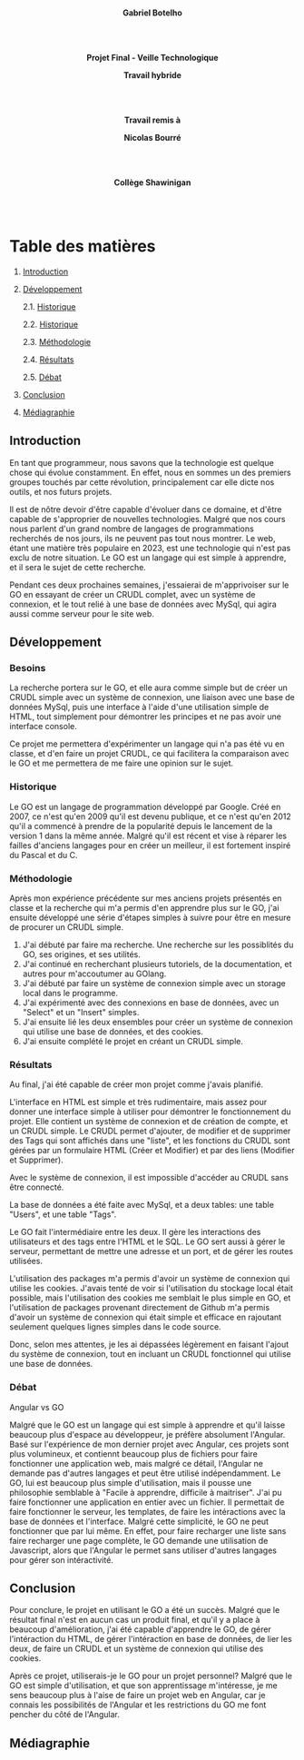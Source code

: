 <div align="center">

<br/>

**Gabriel Botelho**

<br/><br/>

**Projet Final - Veille Technologique**

**Travail hybride**

<br/><br/>

**Travail remis à**

**Nicolas Bourré**

<br/><br/>

**Collège Shawinigan**

</div>
<br/><br/>

# Table des matières
1. [Introduction](#Introduction)
2. [Développement](#Développement)

    2.1. [Historique](#Historique)

    2.2. [Historique](#Historique)

    2.3. [Méthodologie](#Méthodologie)

    2.4. [Résultats](#Résultats)

    2.5. [Débat](#Débat)

3. [Conclusion](#Conclusion)
4. [Médiagraphie](#Médiagraphie)

## Introduction

En tant que programmeur, nous savons que la technologie est quelque chose qui évolue constamment. En effet, nous en sommes un des premiers groupes touchés par cette révolution, principalement car elle dicte nos outils, et nos futurs projets.

Il est de nôtre devoir d'être capable d'évoluer dans ce domaine, et d'être capable de s'approprier de nouvelles technologies. Malgré que nos cours nous parlent d'un grand nombre de langages de programmations recherchés de nos jours, ils ne peuvent pas tout nous montrer.
Le web, étant une matière très populaire en 2023, est une technologie qui n'est pas exclu de notre situation. Le GO est un langage qui est simple à apprendre, et il sera le sujet de cette recherche.

Pendant ces deux prochaines semaines, j'essaierai de m'apprivoiser sur le GO en essayant de créer un CRUDL complet, avec un système de connexion, et le tout relié à une base de données avec MySql, qui agira aussi comme serveur pour le site web. 

## Développement

### Besoins

La recherche portera sur le GO, et elle aura comme simple but de créer un CRUDL simple avec un système de connexion, une liaison avec une base de données MySql, puis une interface à l'aide d'une utilisation simple de HTML, tout simplement pour démontrer les principes et ne pas avoir une interface console.

Ce projet me permettera d'expérimenter un langage qui n'a pas été vu en classe, et d'en faire un projet CRUDL, ce qui facilitera la comparaison avec le GO et me permettera de me faire une opinion sur le sujet.

### Historique

Le GO est un langage de programmation développé par Google. Créé en 2007, ce n'est qu'en 2009 qu'il est devenu publique, et ce n'est qu'en 2012 qu'il a commencé à prendre de la popularité depuis le lancement de la version 1 dans la même année. Malgré qu'il est récent et vise à réparer les failles d'anciens langages pour en créer un meilleur, il est fortement inspiré du Pascal et du C.

### Méthodologie

Après mon expérience précédente sur mes anciens projets présentés en classe et la recherche qui m'a permis d'en apprendre plus sur le GO, j'ai ensuite développé une série d'étapes simples à suivre pour être en mesure de procurer un CRUDL simple.

1. J'ai débuté par faire ma recherche. Une recherche sur les possiblités du GO, ses origines, et ses utilités.
2. J'ai continué en recherchant plusieurs tutoriels, de la documentation, et autres pour m'accoutumer au GOlang.
3. J'ai débuté par faire un système de connexion simple avec un storage local dans le programme.
4. J'ai expérimenté avec des connexions en base de données, avec un "Select" et un "Insert" simples.
5. J'ai ensuite lié les deux ensembles pour créer un système de connexion qui utilise une base de données, et des cookies.
6. J'ai ensuite complété le projet en créant un CRUDL simple.

### Résultats

Au final, j'ai été capable de créer mon projet comme j'avais planifié.

L'interface en HTML est simple et très rudimentaire, mais assez pour donner une interface simple à utiliser pour démontrer le fonctionnement du projet. Elle contient un système de connexion et de création de compte, et un CRUDL simple. Le CRUDL permet d'ajouter, de modifier et de supprimer des Tags qui sont affichés dans une "liste", et les fonctions du CRUDL sont gérées par un formulaire HTML (Créer et Modifier) et par des liens (Modifier et Supprimer).

Avec le système de connexion, il est impossible d'accéder au CRUDL sans être connecté.

La base de données a été faite avec MySql, et a deux tables: une table "Users", et une table "Tags".

Le GO fait l'intermédiaire entre les deux. Il gère les interactions des utilisateurs et des tags entre l'HTML et le SQL.
Le GO sert aussi à gérer le serveur, permettant de mettre une adresse et un port, et de gérer les routes utilisées.

L'utilisation des packages m'a permis d'avoir un système de connexion qui utilise les cookies.
J'avais tenté de voir si l'utilisation du stockage local était possible, mais l'utilisation des cookies me semblait le plus simple en GO, et l'utilisation de packages provenant directement de Github m'a permis d'avoir un système de connexion qui était simple et efficace en rajoutant seulement quelques lignes simples dans le code source.

Donc, selon mes attentes, je les ai dépassées légèrement en faisant l'ajout du système de connexion, tout en incluant un CRUDL fonctionnel qui utilise une base de données.

### Débat

Angular vs GO

Malgré que le GO est un langage qui est simple à apprendre et qu'il laisse beaucoup plus d'espace au développeur, je préfère absolument l'Angular.
Basé sur l'expérience de mon dernier projet avec Angular, ces projets sont plus volumineux, et contiennt beaucoup plus de fichiers pour faire fonctionner une application web, mais malgré ce détail, l'Angular ne demande pas d'autres langages et peut être utilisé indépendamment.
Le GO, lui est beaucoup plus simple d'utilisation, mais il pousse une philosophie semblable à "Facile à apprendre, difficile à maitriser". J'ai pu faire fonctionner une application en entier avec un fichier. Il permettait de faire fonctionner le serveur, les templates, de faire les intéractions avec la base de données et l'interface. Malgré cette simplicité, le GO ne peut fonctionner que par lui même. En effet, pour faire recharger une liste sans faire recharger une page complète, le GO demande une utilisation de Javascript, alors que l'Angular le permet sans utiliser d'autres langages pour gérer son intéractivité.

## Conclusion

Pour conclure, le projet en utilisant le GO a été un succès. Malgré que le résultat final n'est en aucun cas un produit final, et qu'il y a place à beaucoup d'amélioration, j'ai été capable d'apprendre le GO, de gérer l'intéraction du HTML, de gérer l'intéraction en base de données, de lier les deux, de faire un CRUDL et un système de connexion qui utilise des cookies.

Après ce projet, utiliserais-je le GO pour un projet personnel? Malgré que le GO est simple d'utilisation, et que son apprentissage m'intéresse, je me sens beaucoup plus à l'aise de faire un projet web en Angular, car je connais les possibilités de l'Angular et les restrictions du GO me font pencher du côté de l'Angular.


## Médiagraphie

